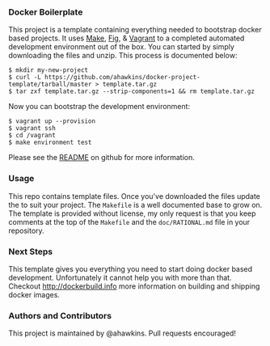 ### Docker Boilerplate

This project is a template containing everything needed to bootstrap
docker based projects. It uses [Make][], [Fig][], & [Vagrant][] to a completed
automated development environment out of the box. You can started by
simply downloading the files and unzip. This process is documented
below:

```
$ mkdir my-new-project
$ curl -L https://github.com/ahawkins/docker-project-template/tarball/master > template.tar.gz
$ tar zxf template.tar.gz --strip-components=1 && rm template.tar.gz
```

Now you can bootstrap the development environment:

```
$ vagrant up --provision
$ vagrant ssh
$ cd /vagrant
$ make environment test
```

Please see the [README][] on github for more information.

### Usage

This repo contains template files. Once you've downloaded the files
update the to suit your project. The `Makefile` is a well documented
base to grow on. The template is provided without license, my only
request is that you keep comments at the top of the `Makefile` and the
`doc/RATIONAL.md` file in your repository.

### Next Steps

This template gives you everything you need to start doing docker
based development. Unfortunately it cannot help you with more than
that. Checkout http://dockerbuild.info more information on building
and shipping docker images.

### Authors and Contributors

This project is maintained by @ahawkins. Pull requests encouraged!

[Make]: http://www.gnu.org/software/make/
[Fig]: http://fig.sh
[Vagrant]: https://www.vagrantup.com
[README]: https://github.com/ahawkins/docker-project-template
